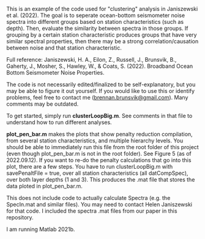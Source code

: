 This is an example of the code used for "clustering" analysis in Janiszewski et al. (2022). The goal is to seperate ocean-bottom seismometer noise spectra into different groups based on station characteristics (such as depth). Then, evaluate the similarity between spectra in those groups. If grouping by a certain station characteristic produces groups that have very similar spectral properties, then there may be a strong correlation/causation between noise and that station characteristic.

Full reference: 
Janiszewski, H. A., Eilon, Z., Russell, J., Brunsvik, B., Gaherty, J., Mosher, S., Hawley, W., & Coats, S. (2022). Broadband Ocean Bottom Seismometer Noise Properties.

The code is not necessarily edited/finalized to be self-explanatory, but you may be able to figure it out yourself. If you would like to use this or identify problems, feel free to contact me (brennan.brunsvik@gmail.com). Many comments may be outdated. 

To get started, simply run **clusterLoopBig.m**. See comments in that file to understand how to run different analyses. 

**plot_pen_bar.m** makes the plots that show penalty reduction compilation, from several station characteristics, and multiple hierarchy levels. You should be able to immediately run this file from the root folder of this project (even though plot_pen_bar.m is not in the root folder). See Figure 5 (as of 2022.09.12). If you want to re-do the penalty calculations that go into this plot, there are a few steps. You have to run clusterLoopBig.m with savePenaltFile = true, over all station characteristics (all datCompSpec), over both layer depths (1 and 3). This produces the .mat file that stores the data ploted in plot_pen_bar.m. 

This does not include code to actually calculate Spectra (e.g. the SpecIn.mat and similar files). You may need to contact Helen Janiszewski for that code. I included the spectra .mat files from our paper in this repository. 

I am running Matlab 2021b. 
